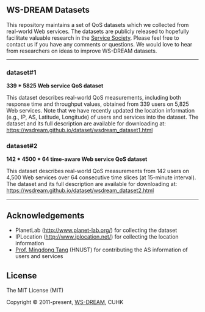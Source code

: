## WS-DREAM Datasets

This repository maintains a set of QoS datasets which we collected from real-world Web services. The datasets are publicly released to hopefully facilitate valuable research in the [Service Society](http://www.servicessociety.org/en/). Please feel free to contact us if you have any comments or questions. We would love to hear from researchers on ideas to improve WS-DREAM datasets.


---

### dataset#1

**339 * 5825 Web service QoS dataset**

This dataset describes real-world QoS measurements, including both response time and throughput values, obtained from 339 users on 5,825 Web services. Note that we have recently updated the location
information (e.g., IP, AS, Latitude, Longitude) of users and services into
the dataset. The dataset and its full description are available for downloading at:
https://wsdream.github.io/dataset/wsdream_dataset1.html


### dataset#2

**142 * 4500 * 64 time-aware Web service QoS dataset**

This dataset describes real-world QoS measurements from 142 users on
4,500 Web services over 64 consecutive time slices (at 15-minute interval).
The dataset and its full description are available for downloading at:
https://wsdream.github.io/dataset/wsdream_dataset2.html

---

## Acknowledgements
- PlanetLab (http://www.planet-lab.org/) for collecting the dataset
- IPLocation (http://www.iplocation.net/) for collecting the
location information
- [Prof. Mingdong Tang](http://dblp.uni-trier.de/pers/hd/t/Tang:Mingdong) (HNUST) for contributing the AS information of users and services


## License
The MIT License (MIT)

Copyright &copy; 2011-present, [WS-DREAM](https://wsdream.github.io), CUHK
